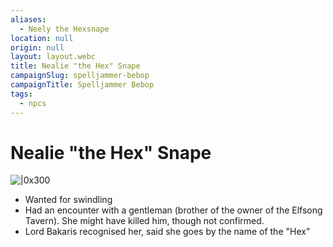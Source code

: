 ```yaml
---
aliases:
  - Neely the Hexsnape
location: null
origin: null
layout: layout.webc
title: Nealie "the Hex" Snape
campaignSlug: spelljammer-bebop
campaignTitle: Spelljammer Bebop
tags:
  - npcs
---
```

# Nealie "the Hex" Snape

![|0x300](Screenshot%202024-04-07%20at%2011.16.15.png)

- Wanted for swindling
- Had an encounter with a gentleman (brother of the owner of the Elfsong Tavern). She might have killed him, though not confirmed.
- Lord Bakaris recognised her, said she goes by the name of the "Hex"
